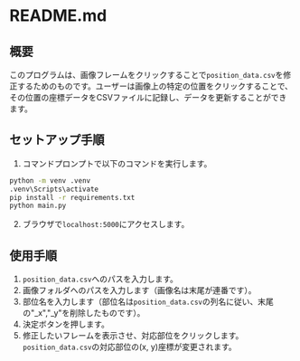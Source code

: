 # README.md

## 概要
このプログラムは、画像フレームをクリックすることで`position_data.csv`を修正するためのものです。ユーザーは画像上の特定の位置をクリックすることで、その位置の座標データをCSVファイルに記録し、データを更新することができます。

## セットアップ手順
1. コマンドプロンプトで以下のコマンドを実行します。
```cmd
python -m venv .venv
.venv\Scripts\activate
pip install -r requirements.txt
python main.py
```

2. ブラウザで`localhost:5000`にアクセスします。

## 使用手順
1. `position_data.csv`へのパスを入力します。
2. 画像フォルダへのパスを入力します（画像名は末尾が連番です）。
3. 部位名を入力します（部位名は`position_data.csv`の列名に従い、末尾の"_x","_y"を削除したものです）。
4. 決定ボタンを押します。
5. 修正したいフレームを表示させ、対応部位をクリックします。`position_data.csv`の対応部位の(x, y)座標が変更されます。

